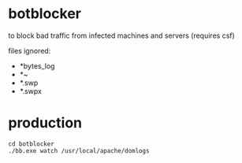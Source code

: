 # botblocker

to block bad traffic from infected machines and servers (requires csf)

files ignored:

- \*bytes_log
- \*~
- \*.swp
- \*.swpx

# production

```
cd botblocker
./bb.exe watch /usr/local/apache/domlogs
```
